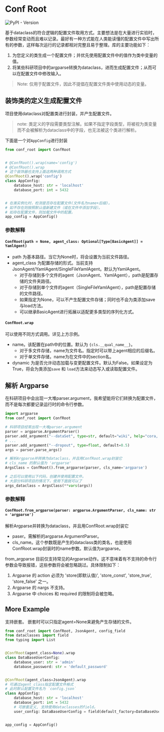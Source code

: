 # Conf Root

![PyPI - Version](https://img.shields.io/pypi/v/conf_root)

基于dataclass的符合逻辑的配置文件取用方式。主要想法是在大量进行实验时，参数经常变动而且难以记录。最好有一种方式能在人类能读懂的配置文件中写出所有的参数，这样每次运行的记录都相对完整且易于整理。库的主要功能如下：

1. 为您定义的类生成一个配置文件；并优先使用配置文件中的值作为类中变量的值。
2. 将某些科研项目中的argparse转换为dataclass，进而生成配置文件；从而可以在配置文件中修改输入。

> Note: 仅用于配置文件，因此不提倡在配置文件类中使用动态的变量。

## 装饰类的定义生成配置文件

项目使用dataclass对配置类进行封装，并产生配置文件。

> note: 类定义的字段需要类型注解。如果不指定字段类型，将被视为类变量而不会被解析为dataclass中的字段，也无法被这个类进行解析。

下面是一个对`AppConfig`进行封装

```python
from conf_root import ConfRoot


# @ConfRoot().wrap(name='config')
# @ConfRoot().wrap
# 这个装饰器也支持上面这两种调用方式
@ConfRoot().wrap('config')
class AppConfig:
    database_host: str = 'localhost'
    database_port: int = 5432


# 在类实例化时，检测是否存在配置文件(文件名为name+后缀)。
# 如不存在则按照默认值新建文件（或在文件中添加字段）。
# 如存在配置文件，则加载文件中的配置。
app_config = AppConfig()
```

### 参数解释

#### `ConfRoot(path = None, agent_class: Optional[Type[BasicAgent]] = YamlAgent)`

- path 为基本路径。当它为None时，将会设置为当前文件路径。
- agent_class 为配置存储的形式。当前支持JsonAgent/YamlAgent/SingleFileYamlAgent。默认为YamlAgent。
    - 对于存储到多个文件的agent（JsonAgent、YamlAgent），path是配置存储的文件夹路径。
    - 对于存储到单个文件的agent（SingleFileYamlAgent），path是配置存储的文件路径。
    - 如果指定为None，可以不产生配置文件存储；同时也不会为类添加save与load方法。
    - 可以继承BasicAgent进行拓展以适配更多类型的序列化方式。

#### `ConfRoot.wrap`

可以使用不同方式调用。详见上方示例。

- name。该配置在path中的位置。默认为 `{cls.__qual_name__}`。
    - 对于多文件存储，name为文件名。指定时可以带上agent相应的后缀名。
    - 对于单文件存储，name为在文件中的section名。
- dynamic 为是否允许动态加载与变更配置文件。默认为False。如果设定为True，将会为类添加`save` 和 `load`方法来动态写入或读取配置文件。

## 解析 Argparse

在科研项目中会出现一大堆parser.argument，我希望能将它们转换为配置文件，而不是每次都要记录运行时的命令行参数。

```python
import argparse
from conf_root import ConfRoot

# 科研项目经常出现一大堆parser.argument
parser = argparse.ArgumentParser()
parser.add_argument("--dataSet", type=str, default="wiki", help="cora, citeseer, wiki, corafull, FedDBLP")
# ...
parser.add_argument("--dropout", type=float, default=0.5)
args = parser.parse_args()

# 解析Argparse并转换为dataclass，并且用ConfRoot.wrap封装它
# cls_name 的默认值为 'argparse'
ArgsClass = ConfRoot().from_argparse(parser, cls_name='argparse')

# 之后可以使用以下代码，创建并使用配置文件。
# 大部分科研项目的情况下，使用下面就可以了
args_dataclass = ArgsClass(**vars(args))
```

### 参数解释

#### `ConfRoot.from_argparse(parser: argparse.ArgumentParser, cls_name: str = 'argparse')`

解析Argparse并转换为dataclass，并且用ConfRoot.wrap封装它

- paser。需解析的argparse.ArgumentParser。
- cls_name。这个参数既是产生的dataclass类的类名，也是使用ConfRoot.wrap封装时的name参数。默认值为argparse。

from_argparse 目前仅支持常见的Argparse动作。这不意味着有不支持的命令行参数会导致报错，这些参数将会被忽略跳过。具体限制如下：

1. Argparse 的 action 必须为 'store(即默认值)', 'store_const', 'store_true', 'store_false' 之一。
2. Argparse 的 nargs 不支持。
3. Argparse 中 choices 和 required 的限制将会被忽略。

## More Example

支持嵌套。
嵌套时可以只指定agent=None来避免产生存储的文件。

```python
from conf_root import ConfRoot, JsonAgent, config_field
from dataclasses import field
from typing import List


@ConfRoot(agent_class=None).wrap
class DataBaseUserConfig:
    database_user: str = 'admin'
    database_password: str = 'default_password'


@ConfRoot(agent_class=JsonAgent).wrap
# 可通过agent_class指定配置文件格式
# 此时默认配置文件名为 `config.json`
class AppConfig:
    database_host: str = 'localhost'
    database_port: int = 5432
    # 可嵌套定义, 支持使用dataclasses的field。
    user_config: DataBaseUserConfig = field(default_factory=DataBaseUserConfig)


app_config = AppConfig()
```
